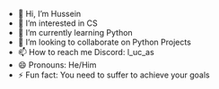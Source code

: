 - 👋 Hi, I’m Hussein
- 👀 I’m interested in CS
- 🌱 I’m currently learning Python
- 💞️ I’m looking to collaborate on Python Projects 
- 📫 How to reach me Discord: l_uc_as
- 😄 Pronouns: He/Him
- ⚡ Fun fact: You need to suffer to achieve your goals 


